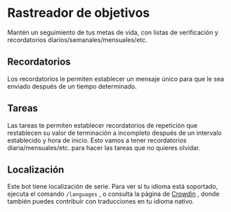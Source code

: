 # Rastreador de objetivos

Mantén un seguimiento de tus metas de vida, con listas de verificación y recordatorios diarios/semanales/mensuales/etc.

## Recordatorios

Los recordatorios le permiten establecer un mensaje único para que le sea enviado después de un tiempo determinado.

## Tareas

Las tareas te permiten establecer recordatorios de repetición que restablecen su valor de terminación a incompleto después de un intervalo establecido y hora de inicio. Esto vamos a tener recordatorios diaria/mensuales/etc. para hacer las tareas que no quieres olvidar.

## Localización

Este bot tiene localización de serie. Para ver si tu idioma está soportado, ejecuta el comando `/languages` , o consulta la página de [Crowdin](https://crwd.in/goal-tracker-discord-bot) , donde también puedes contribuir con traducciones en tu idioma nativo.
